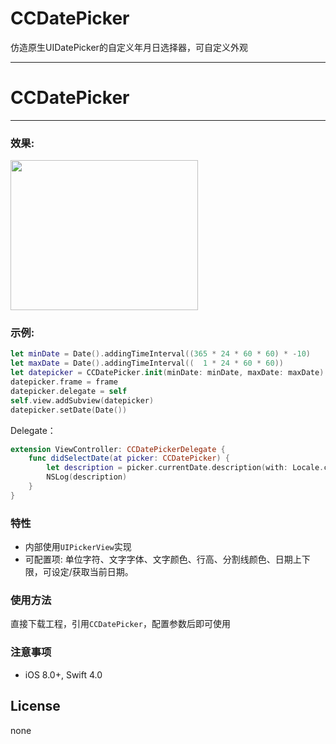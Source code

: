 # CCDatePicker
仿造原生UIDatePicker的自定义年月日选择器，可自定义外观



---
# CCDatePicker
-------------

### 效果:
<img src="https://raw.githubusercontent.com/xiaosao6/CCDatePicker/master/SnapShot.png" width = "300" height = "240" />



### 示例:  
```Swift
let minDate = Date().addingTimeInterval((365 * 24 * 60 * 60) * -10)
let maxDate = Date().addingTimeInterval((  1 * 24 * 60 * 60))
let datepicker = CCDatePicker.init(minDate: minDate, maxDate: maxDate)
datepicker.frame = frame
datepicker.delegate = self
self.view.addSubview(datepicker)
datepicker.setDate(Date())

```

Delegate：

```Swift
extension ViewController: CCDatePickerDelegate {
    func didSelectDate(at picker: CCDatePicker) {
        let description = picker.currentDate.description(with: Locale.current)
        NSLog(description)
    }
}
```

### 特性
- 内部使用`UIPickerView`实现
- 可配置项: 单位字符、文字字体、文字颜色、行高、分割线颜色、日期上下限，可设定/获取当前日期。


### 使用方法
直接下载工程，引用`CCDatePicker`，配置参数后即可使用

### 注意事项
- iOS 8.0+,   Swift 4.0

## License
none

